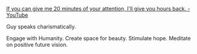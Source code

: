 [If you can give me 20 minutes of your attention, I'll give you hours back. - YouTube](https://www.youtube.com/watch?v=zIu7PtT79uA)

Guy speaks charismatically.

Engage with Humanity. Create space for beauty. Stimulate hope. Meditate on positive future vision.